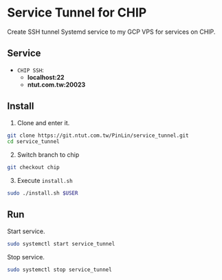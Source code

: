 # Service Tunnel for CHIP
Create SSH tunnel Systemd service to my GCP VPS for services on CHIP.

## Service
+ `CHIP SSH`: 
  +  **localhost:22**
  +  **ntut.com.tw:20023**

## Install
1. Clone and enter it.
```bash
git clone https://git.ntut.com.tw/PinLin/service_tunnel.git
cd service_tunnel
```

2. Switch branch to chip
```bash
git checkout chip
```

3. Execute `install.sh`
```bash
sudo ./install.sh $USER
```

## Run
Start service.
```bash
sudo systemctl start service_tunnel
```

Stop service.
```bash
sudo systemctl stop service_tunnel
```
